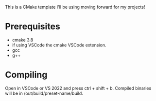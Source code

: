 This is a CMake template I'll be using moving forward for my projects!

# Prerequisites
- cmake 3.8
- if using VSCode the cmake VSCode extension.
- gcc
- g++

# Compiling

Open in VSCode or VS 2022 and press ctrl + shift + b. Compiled binaries will be in /out/build/preset-name/build.
